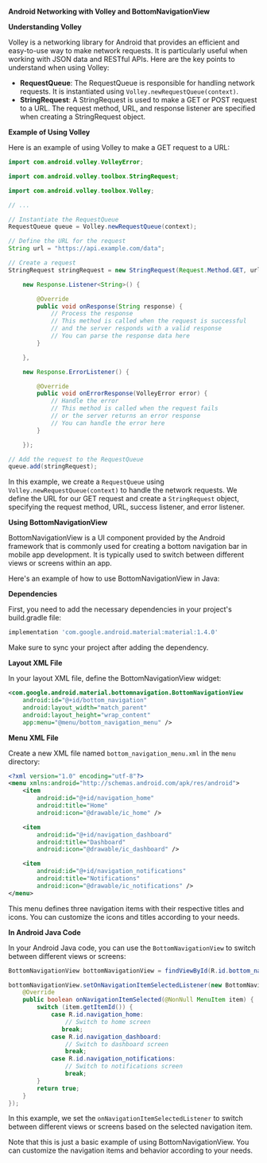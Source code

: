 **Android Networking with Volley and BottomNavigationView**

**Understanding Volley**

Volley is a networking library for Android that provides an efficient and easy-to-use way to make network requests. It is particularly useful when working with JSON data and RESTful APIs. Here are the key points to understand when using Volley:

* **RequestQueue**: The RequestQueue is responsible for handling network requests. It is instantiated using `Volley.newRequestQueue(context)`.
* **StringRequest**: A StringRequest is used to make a GET or POST request to a URL. The request method, URL, and response listener are specified when creating a StringRequest object.

**Example of Using Volley**

Here is an example of using Volley to make a GET request to a URL:
```java
import com.android.volley.VolleyError;

import com.android.volley.toolbox.StringRequest;

import com.android.volley.toolbox.Volley;

// ...

// Instantiate the RequestQueue
RequestQueue queue = Volley.newRequestQueue(context);

// Define the URL for the request
String url = "https://api.example.com/data";

// Create a request
StringRequest stringRequest = new StringRequest(Request.Method.GET, url,

    new Response.Listener<String>() {

        @Override
        public void onResponse(String response) {
            // Process the response
            // This method is called when the request is successful
            // and the server responds with a valid response
            // You can parse the response data here
        }

    },

    new Response.ErrorListener() {

        @Override
        public void onErrorResponse(VolleyError error) {
            // Handle the error
            // This method is called when the request fails
            // or the server returns an error response
            // You can handle the error here
        }

    });

// Add the request to the RequestQueue
queue.add(stringRequest);
```
In this example, we create a `RequestQueue` using `Volley.newRequestQueue(context)` to handle the network requests. We define the URL for our GET request and create a `StringRequest` object, specifying the request method, URL, success listener, and error listener.

**Using BottomNavigationView**

BottomNavigationView is a UI component provided by the Android framework that is commonly used for creating a bottom navigation bar in mobile app development. It is typically used to switch between different views or screens within an app.

Here's an example of how to use BottomNavigationView in Java:

**Dependencies**

First, you need to add the necessary dependencies in your project's build.gradle file:
```groovy
implementation 'com.google.android.material:material:1.4.0'
```
Make sure to sync your project after adding the dependency.

**Layout XML File**

In your layout XML file, define the BottomNavigationView widget:
```xml
<com.google.android.material.bottomnavigation.BottomNavigationView
    android:id="@+id/bottom_navigation"
    android:layout_width="match_parent"
    android:layout_height="wrap_content"
    app:menu="@menu/bottom_navigation_menu" />
```
**Menu XML File**

Create a new XML file named `bottom_navigation_menu.xml` in the `menu` directory:
```xml
<?xml version="1.0" encoding="utf-8"?>
<menu xmlns:android="http://schemas.android.com/apk/res/android">
    <item
        android:id="@+id/navigation_home"
        android:title="Home"
        android:icon="@drawable/ic_home" />

    <item
        android:id="@+id/navigation_dashboard"
        android:title="Dashboard"
        android:icon="@drawable/ic_dashboard" />

    <item
        android:id="@+id/navigation_notifications"
        android:title="Notifications"
        android:icon="@drawable/ic_notifications" />
</menu>
```
This menu defines three navigation items with their respective titles and icons. You can customize the icons and titles according to your needs.

**In Android Java Code**

In your Android Java code, you can use the `BottomNavigationView` to switch between different views or screens:
```java
BottomNavigationView bottomNavigationView = findViewById(R.id.bottom_navigation);

bottomNavigationView.setOnNavigationItemSelectedListener(new BottomNavigationView.OnNavigationItemSelectedListener() {
    @Override
    public boolean onNavigationItemSelected(@NonNull MenuItem item) {
        switch (item.getItemId()) {
            case R.id.navigation_home:
                // Switch to home screen
               break;
            case R.id.navigation_dashboard:
                // Switch to dashboard screen
                break;
            case R.id.navigation_notifications:
                // Switch to notifications screen
                break;
        }
        return true;
    }
});
```
In this example, we set the `onNavigationItemSelectedListener` to switch between different views or screens based on the selected navigation item.

Note that this is just a basic example of using BottomNavigationView. You can customize the navigation items and behavior according to your needs.
